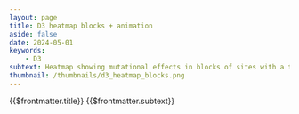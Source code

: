 ```yaml
---
layout: page
title: D3 heatmap blocks + animation
aside: false
date: 2024-05-01
keywords:
    - D3
subtext: Heatmap showing mutational effects in blocks of sites with a transistion animation on repeat.
thumbnail: /thumbnails/d3_heatmap_blocks.png
---
```


<FigureTitle>{{$frontmatter.title}}</FigureTitle>
<SubtitleHeader>{{$frontmatter.subtext}}</SubtitleHeader>
<D3PlotContainer>
  <div ref="svgContainer" class="flex flex-col justify-center items-center"></div>
</D3PlotContainer>


<script setup>
import { ref, watch, onUnmounted, computed, shallowRef } from 'vue';
import * as d3 from 'd3';
import { Legend } from '/components/legend.js';

const amino_acids = [
  "R", "K", "H", "D", "E", "Q", "N", "S", "T", "Y",
  "W", "F", "A", "I", "L", "M", "V", "G", "P", "C"
];

const svgContainer = shallowRef(null);
const data = shallowRef(null);
const currentIndex = ref(0);
const easingRef = ref('easeCubicInOut');
const delayByIndex = ref(5);
const intervalId = ref(null);
const sitesPerView = 20;

const dataFile = 'https://raw.githubusercontent.com/dms-vep/Nipah_Malaysia_RBP_DMS/master/results/filtered_data/public_filtered/RBP_mutation_effects_cell_entry_CHO-bEFNB2.csv'
const height = 300;
const margin = { top: 20, right: 50, bottom: 50, left: 40 };
const innerHeight = height - margin.top - margin.bottom;
const squareSize = Math.min(innerHeight / amino_acids.length, 20); // Define the square size based on the height and number of amino acids
const innerWidth = squareSize * sitesPerView; // Define the inner width based on the square size and number of visible sites
const width = innerWidth + margin.left + margin.right; // Define the total width based on the inner width and margins


const allSites = computed(() => {
  return Array.from(new Set(data.value.map(d => +d.site)));
});

const colorScale = computed(() => {
  return d3.scaleDiverging(d3.interpolateRdBu)
    .domain([-4, 0, 4]);
});

const visibleSites = computed(() => {
  return allSites.value.slice(currentIndex.value * sitesPerView, (currentIndex.value + 1) * sitesPerView);
});

const dataLookup = computed(() => {
  return data.value.reduce((lookup, dataPoint) => {
    lookup[`${dataPoint.site}-${dataPoint.mutant}`] = dataPoint;
    return lookup;
  }, {});
});

const wildtypeLookup = computed(() => {
  return data.value.reduce((lookup, dataPoint) => {
    lookup[dataPoint.site] = dataPoint.wildtype;
    return lookup;
  }, {});
});

const allCombinations = computed(() => {
  return visibleSites.value.flatMap(site => amino_acids.map(mutant => ({ site, mutant })));
});

const filteredData = computed(() => {
  return data.value.filter(d => visibleSites.value.includes(+d.site));
});

const getFillColor = computed(() => {
  return (site, mutant) => {
    const key = `${site}-${mutant}`;
    if (dataLookup.value[key]) {
      return colorScale.value(+dataLookup.value[key].entry_CHO_bEFNB2);
    } else {
      return wildtypeLookup.value[site] === mutant ? 'white' : 'lightgray';
    }
  };
});

const yScale = computed(() => {
  return d3.scaleBand()
    .domain(amino_acids)
    .range([0, innerHeight])
    .padding(0.1);
});

const xScale = computed(() => {
  return d3.scaleBand()
    .domain(visibleSites.value)
    .range([0, innerWidth])
    .padding(0.1);
});

function createSvg() {
  const svgElement = d3.select(svgContainer.value).append('svg')
    .attr('width', width)
    .attr('height', height)
    .append('g')
    .attr('transform', `translate(${margin.left + (width - margin.left - margin.right - innerWidth) / 2}, ${margin.top})`);
  return svgElement;
}

function createAxes(svgElement) {

  //make ticks for x-axis
  const xAxisGroup = svgElement.append('g')
    .attr('class', 'x-axis')
    .attr('transform', `translate(0, ${innerHeight})`);

  //make title for x-axis
  svgElement.append('g')
    .call(d => d.append('text')
      .attr('x', innerWidth / 2)
      .attr('y', height - margin.bottom + 25 )
      .attr('text-anchor', 'end')
      .attr('fill', 'currentColor')
      .attr('font-size', '14px')
      .text('Site')
    );

  yAxisGroup
    .call(d3.axisLeft(yScale.value).tickSizeOuter(0))
    .attr('font-size', '12px')
    .call(d => d.select(".domain").remove())
    //.call(d => d.select('text').remove()) // Remove the existing text element
    .call(d => d.append('text')
      .attr('transform', 'rotate(-90)')
      .attr('x', -innerHeight / 2)
      .attr('y', -margin.left)
      .attr('dy', '1em')
      .attr('text-anchor', 'middle')
      .attr('fill', 'currentColor')
      .attr('font-size', '14px')
      .text('Amino Acid')
    );
}

function updateHeatmap(svgElement) {
  
  const totalSites = allSites.value.length;
  const totalPages = Math.ceil(totalSites / sitesPerView);
  intervalId.value = currentIndex.value = (currentIndex.value + 1) % totalPages;

  const t = svgElement.transition().duration(750);

  const gx = svgElement.select('.x-axis')
    .call(d3.axisBottom(xScale.value).tickSizeOuter(0))
    .attr('transform', `translate(1000,${innerHeight})`)
    .attr('font-size', '12px')
    .call(d => d.select(".domain").remove())
    

  gx.transition(t).delay(100)
    .ease(d3.easeCubicInOut)
    .attr('transform', `translate(0,${innerHeight})`)
    .selectAll('text')
    .attr('transform', 'rotate(-90)')
    .attr('text-anchor', 'end')
    .attr('alignment-baseline', 'middle')
    .attr('dy', '-0.7em')
    .attr('dx', '-0.7em')
  
  
  svgElement.selectAll('rect')
    .data(allCombinations.value, d => `${d.site}-${d.mutant}`)
    .join(
      enter => enter.append('rect')
        .attr('fill', d => getFillColor.value(d.site, d.mutant))
        .attr('opacity', 0)
        .attr('x', width)
        .attr('y', d => yScale.value(d.mutant))
        .attr('width', xScale.value.bandwidth())
        .attr('height', yScale.value.bandwidth())
        .call(enter => enter.transition(t).delay((d, i) => i * delayByIndex.value * Math.random()).ease(d3[easingRef.value])
          .attr('x', d => xScale.value(d.site))
          .attr('opacity', 1)
        ),
      update => update,
      exit => exit
        .call(exit => exit.transition(t)
          //.attr('y', -height)
          .attr('opacity', 0)
          .remove())
    )


  const uniqueWildtypes = new Map();
  filteredData.value.forEach(d => {
    if (!uniqueWildtypes.has(+d.site)) {
      uniqueWildtypes.set(+d.site, d);
    }
  });

  svgElement.selectAll('.wildtype')
    .data(Array.from(uniqueWildtypes.values()), d => d.site)
    .join(
      enter => enter.append('text')
        .attr('class', 'wildtype')
        .attr('x', d => xScale.value(+d.site) + xScale.value.bandwidth() * 10)
        .attr('y', d => yScale.value(d.wildtype) + yScale.value.bandwidth() / 2)
        .attr('text-anchor', 'middle')
        .attr('opacity', 0)
        .attr('dominant-baseline', 'middle')
        .attr('dy', '0.05em')
        .attr('font-size', '12px')
        //.attr('font-weight', '100')
        .text('X')
        .call(enter => enter.transition(t).delay((d, i) => i * delayByIndex.value * Math.random()).ease(d3[easingRef.value])
          .attr('x', d => xScale.value(+d.site) + xScale.value.bandwidth() / 2)
          .attr('fill', 'black')
          .attr('opacity', 1)
        ),
      update => update,
      exit => exit
        .call(exit => exit.transition(t)
          //.attr('y', height)
          .attr('opacity', 0)
          .remove())
    );

  

  setTimeout(() => {
    //createAxes(svgElement);
    updateHeatmap(svgElement);
  }, 5000);
}


let yAxisGroup;

watch(data, () => {
  
  const svgElement = createSvg();

  // Create the y-axis group and store it in a variable
  yAxisGroup = svgElement.append('g')
    .attr('class', 'y-axis');

  Legend(d3.scaleDiverging([-4, 0, 4], d3.interpolateRdBu), {
    svgRef: svgContainer.value,
    title: "Cell Entry",
    width: 250,
    tickValues: [-4, -2, 0, 2, 4],
  })
  
  createAxes(svgElement);
  updateHeatmap(svgElement);
});

onUnmounted(() => {
  clearInterval(intervalId.value);
});

fetchData();
async function fetchData() {
  const csv = await d3.csv(dataFile);
  data.value = csv;
}


</script>